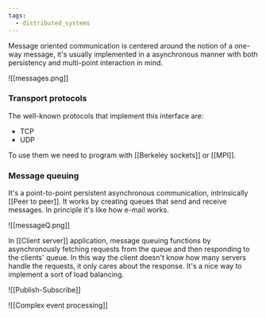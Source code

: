 ```yaml
---
tags:
  - distributed_systems
---
```

Message oriented communication is centered around the notion of a one-way message, it's usually implemented in a asynchronous manner with both persistency and multi-point interaction in mind.

![[messages.png]]
### Transport protocols

The well-known protocols that implement this interface are:
- TCP
- UDP

To use them we need to program with [[Berkeley sockets]] or [[MPI]].
### Message queuing

It's a point-to-point persistent asynchronous communication, intrinsically [[Peer to peer]]. It works by creating queues that send and receive messages. In principle it's like how e-mail works.

![[messageQ.png]]

In [[Client server]] application, message queuing functions by asynchronously fetching requests from the queue and then responding to the clients' queue. In this way the client doesn't know how many servers handle the requests, it only cares about the response. It's a nice way to implement a sort of load balancing.

![[Publish-Subscribe]]

![[Complex event processing]]